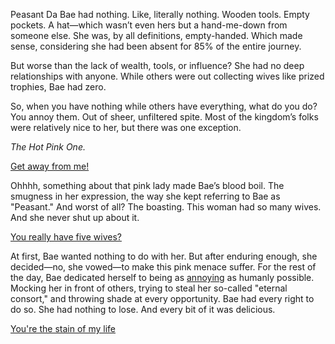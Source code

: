 <!-- title: Pure Spite -->

Peasant Da Bae had nothing. Like, literally nothing. Wooden tools. Empty pockets. A hat—which wasn’t even hers but a hand-me-down from someone else. She was, by all definitions, empty-handed. Which made sense, considering she had been absent for 85% of the entire journey.

But worse than the lack of wealth, tools, or influence? She had no deep relationships with anyone. While others were out collecting wives like prized trophies, Bae had zero.

So, when you have nothing while others have everything, what do you do? You annoy them. Out of sheer, unfiltered spite. Most of the kingdom’s folks were relatively nice to her, but there was one exception.

_The Hot Pink One._

[Get away from me!](#embed:https://www.youtube.com/live/t5NGryTaGqk?feature=shared&t=1055)

Ohhhh, something about that pink lady made Bae’s blood boil. The smugness in her expression, the way she kept referring to Bae as "Peasant." And worst of all? The boasting. This woman had so many wives. And she never shut up about it.

[You really have five wives?](#embed:https://www.youtube.com/watch?v=t5NGryTaGqk&t=2169s)

At first, Bae wanted nothing to do with her. But after enduring enough, she decided—no, she vowed—to make this pink menace suffer. For the rest of the day, Bae dedicated herself to being as [annoying](https://www.youtube.com/live/t5NGryTaGqk?feature=shared&t=3285) as humanly possible. Mocking her in front of others, trying to steal her so-called "eternal consort," and throwing shade at every opportunity. Bae had every right to do so. She had nothing to lose. And every bit of it was delicious.

[You're the stain of my life](#embed:https://www.youtube.com/live/t5NGryTaGqk?feature=shared&t=4918)
